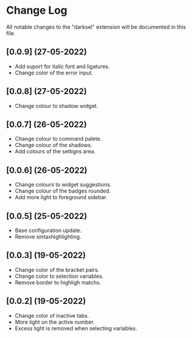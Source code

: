 # Change Log

All notable changes to the "darksel" extension will be documented in this file.

## [0.0.9] (27-05-2022)

- Add suport for italic font and ligatures.
- Change color of the error input.

## [0.0.8] (27-05-2022)

- Change colour to shadow widget.

## [0.0.7] (26-05-2022)

- Change colour to command palete.
- Change colour of the shadows.
- Add colours of the settigns area.

## [0.0.6] (26-05-2022)

- Change colours to widget suggestions.
- Change colour of the badges rounded.
- Add more light to foreground sidebar.

## [0.0.5] (25-05-2022)

- Base configuration update.
- Remove sintaxhighlighting.

## [0.0.3] (19-05-2022)

- Change color of the bracket pairs.
- Change color to selection variables.
- Remove border to highligh matchs.

## [0.0.2] (19-05-2022)

- Change color of inactive tabs.
- More light on the active number.
- Excess light is removed when selecting variables.